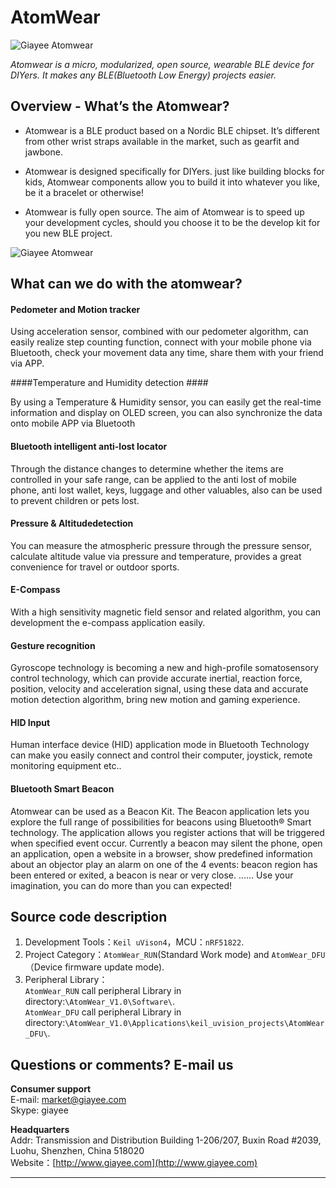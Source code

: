 AtomWear
========
![Giayee Atomwear](https://s3.amazonaws.com/ksr/projects/1167853/photo-main.jpg?1405593139)

*Atomwear is a micro, modularized, open source, wearable BLE device for DIYers. It makes any BLE(Bluetooth Low Energy) projects easier.* 


## Overview - What’s the Atomwear? ##

- Atomwear is a BLE product based on a Nordic BLE chipset. It’s different from other wrist straps available in the market, such as gearfit and jawbone. 

- Atomwear is designed specifically for DIYers. just like building blocks for kids, Atomwear components allow you to build it into whatever you like, be it a bracelet or otherwise!

- Atomwear is fully open source. The aim of Atomwear is to speed up your development cycles, should you choose it to be the develop kit for you new BLE project.

![Giayee Atomwear](https://s3.amazonaws.com/ksr/assets/002/294/303/78eac2f44d8ee95e983548b4f335167a_large.png?1405580141)


## What can we do with the atomwear? ##

#### Pedometer and Motion tracker ####

Using acceleration sensor, combined with our pedometer algorithm, can easily realize step counting function, connect with your mobile phone via Bluetooth, check your movement data any time, share them with your friend via APP. 

####Temperature and Humidity detection ####

By using a Temperature & Humidity sensor, you can easily get the real-time information and display on OLED screen, you can also synchronize the data onto mobile APP via Bluetooth

#### Bluetooth intelligent anti-lost locator ####


 Through the distance changes to determine whether the items are controlled in your safe range, can be applied to the anti lost of mobile phone, anti lost wallet, keys, luggage and other valuables, also can be used to prevent children or pets lost. 

#### Pressure & Altitudedetection ####

You can measure the atmospheric pressure through the pressure sensor, calculate altitude value via pressure and temperature, provides a great convenience for travel or outdoor sports. 

#### E-Compass ####

With a high sensitivity magnetic field sensor and related algorithm, you can development the e-compass application easily. 

#### Gesture recognition ####

Gyroscope technology is becoming a new and high-profile somatosensory control technology, which can provide accurate inertial, reaction force, position, velocity and acceleration signal, using these data and accurate motion detection algorithm, bring new motion and gaming experience.

#### HID Input ####

Human interface device (HID) application mode in Bluetooth Technology can make you easily connect and control their computer, joystick, remote monitoring equipment etc.. 

#### Bluetooth Smart Beacon ####

Atomwear can be used as a Beacon Kit. The Beacon application lets you explore the full range of possibilities for beacons using Bluetooth® Smart technology. The application allows you register actions that will be triggered when specified event occur. Currently a beacon may silent the phone, open an application, open a website in a browser, show predefined information about an objector play an alarm on one of the 4 events: beacon region has been entered or exited, a beacon is near or very close. …… Use your imagination, you can do more than you can expected!


## Source code description ##

1. Development Tools：`Keil uVison4`，MCU：`nRF51822`.  
2. Project Category：`AtomWear_RUN`(Standard Work mode) and `AtomWear_DFU`（Device firmware update mode).  
3. Peripheral Library：  
  `AtomWear_RUN` call peripheral Library in directory:`\AtomWear_V1.0\Software\`.  
  `AtomWear_DFU` call peripheral Library in directory:`\AtomWear_V1.0\Applications\keil_uvision_projects\AtomWear_DFU\`.



## Questions or comments? E-mail us ##

**Consumer support**   
E-mail: market@giayee.com  
Skype:  giayee  

**Headquarters**  
Addr: Transmission and Distribution Building 1-206/207, Buxin Road #2039, Luohu, Shenzhen, China 518020    
Website：[http://www.giayee.com](http://www.giayee.com)    
  
----------
